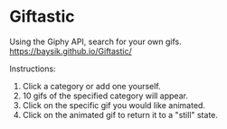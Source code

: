 # Giftastic
Using the Giphy API, search for your own gifs.
https://baysik.github.io/Giftastic/

Instructions:
1. Click a category or add one yourself.
2. 10 gifs of the specified category will appear.
3. Click on the specific gif you would like animated.
4. Click on the animated gif to return it to a "still" state.
